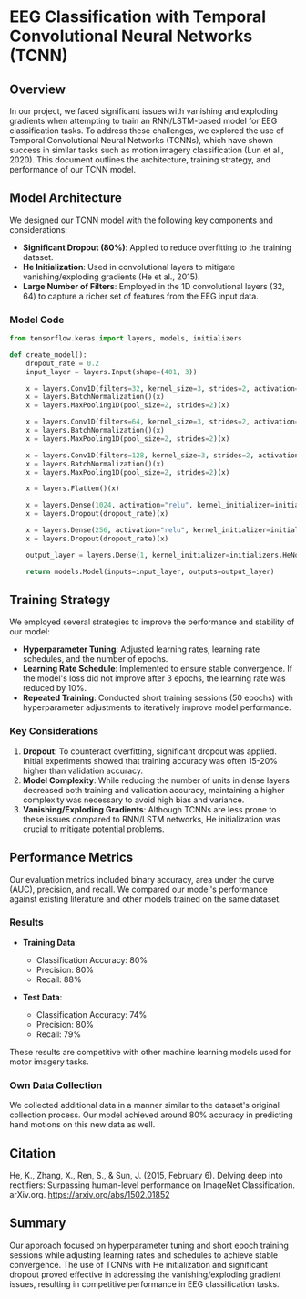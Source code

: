 # EEG Classification with Temporal Convolutional Neural Networks (TCNN)

## Overview
In our project, we faced significant issues with vanishing and exploding gradients when attempting to train an RNN/LSTM-based model for EEG classification tasks. To address these challenges, we explored the use of Temporal Convolutional Neural Networks (TCNNs), which have shown success in similar tasks such as motion imagery classification (Lun et al., 2020). This document outlines the architecture, training strategy, and performance of our TCNN model.

## Model Architecture
We designed our TCNN model with the following key components and considerations:

- **Significant Dropout (80%)**: Applied to reduce overfitting to the training dataset.
- **He Initialization**: Used in convolutional layers to mitigate vanishing/exploding gradients (He et al., 2015).
- **Large Number of Filters**: Employed in the 1D convolutional layers (32, 64) to capture a richer set of features from the EEG input data.

### Model Code
```python
from tensorflow.keras import layers, models, initializers

def create_model():
    dropout_rate = 0.2
    input_layer = layers.Input(shape=(401, 3))

    x = layers.Conv1D(filters=32, kernel_size=3, strides=2, activation='relu', kernel_initializer=initializers.HeNormal(), padding="same")(input_layer)
    x = layers.BatchNormalization()(x)
    x = layers.MaxPooling1D(pool_size=2, strides=2)(x)

    x = layers.Conv1D(filters=64, kernel_size=3, strides=2, activation='relu', kernel_initializer=initializers.HeNormal(), padding="same")(x)
    x = layers.BatchNormalization()(x)
    x = layers.MaxPooling1D(pool_size=2, strides=2)(x)

    x = layers.Conv1D(filters=128, kernel_size=3, strides=2, activation='relu', kernel_initializer=initializers.HeNormal(), padding="same")(x)
    x = layers.BatchNormalization()(x)
    x = layers.MaxPooling1D(pool_size=2, strides=2)(x)

    x = layers.Flatten()(x)

    x = layers.Dense(1024, activation="relu", kernel_initializer=initializers.HeNormal())(x)
    x = layers.Dropout(dropout_rate)(x)

    x = layers.Dense(256, activation="relu", kernel_initializer=initializers.HeNormal())(x)
    x = layers.Dropout(dropout_rate)(x)

    output_layer = layers.Dense(1, kernel_initializer=initializers.HeNormal(), activation="sigmoid")(x)

    return models.Model(inputs=input_layer, outputs=output_layer)
```

## Training Strategy
We employed several strategies to improve the performance and stability of our model:

- **Hyperparameter Tuning**: Adjusted learning rates, learning rate schedules, and the number of epochs.
- **Learning Rate Schedule**: Implemented to ensure stable convergence. If the model's loss did not improve after 3 epochs, the learning rate was reduced by 10%.
- **Repeated Training**: Conducted short training sessions (50 epochs) with hyperparameter adjustments to iteratively improve model performance.

### Key Considerations
1. **Dropout**: To counteract overfitting, significant dropout was applied. Initial experiments showed that training accuracy was often 15-20% higher than validation accuracy.
2. **Model Complexity**: While reducing the number of units in dense layers decreased both training and validation accuracy, maintaining a higher complexity was necessary to avoid high bias and variance.
3. **Vanishing/Exploding Gradients**: Although TCNNs are less prone to these issues compared to RNN/LSTM networks, He initialization was crucial to mitigate potential problems.

## Performance Metrics
Our evaluation metrics included binary accuracy, area under the curve (AUC), precision, and recall. We compared our model's performance against existing literature and other models trained on the same dataset.

### Results
- **Training Data**:
  - Classification Accuracy: 80%
  - Precision: 80%
  - Recall: 88%
  
- **Test Data**:
  - Classification Accuracy: 74%
  - Precision: 80%
  - Recall: 79%

These results are competitive with other machine learning models used for motor imagery tasks.

### Own Data Collection
We collected additional data in a manner similar to the dataset's original collection process. Our model achieved around 80% accuracy in predicting hand motions on this new data as well.

## Citation
He, K., Zhang, X., Ren, S., & Sun, J. (2015, February 6). Delving deep into rectifiers: Surpassing human-level performance on ImageNet Classification. arXiv.org. https://arxiv.org/abs/1502.01852

## Summary
Our approach focused on hyperparameter tuning and short epoch training sessions while adjusting learning rates and schedules to achieve stable convergence. The use of TCNNs with He initialization and significant dropout proved effective in addressing the vanishing/exploding gradient issues, resulting in competitive performance in EEG classification tasks.
